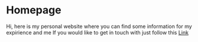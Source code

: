 # Homepage
Hi, here is my personal website where you can find some information for my expirience and me
If you would like to get in touch with just follow this [Link](http://github.com)
